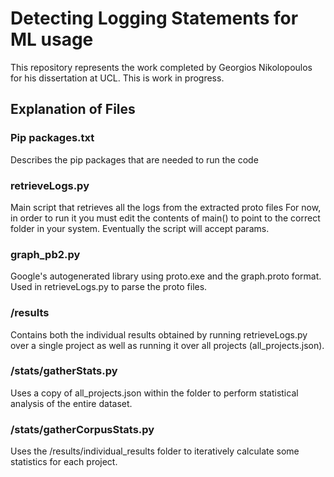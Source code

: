 # Detecting Logging Statements for ML usage
This repository represents the work completed by Georgios Nikolopoulos
for his dissertation at UCL. This is work in progress.
## Explanation of Files
### Pip packages.txt
Describes the pip packages that are needed to run the code
### retrieveLogs.py
Main script that retrieves all the logs from the extracted proto files
For now, in order to run it you must edit the contents of main() to point to the correct
folder in your system. Eventually the script will accept params.
### graph_pb2.py
Google's autogenerated library using proto.exe and the graph.proto format. Used in retrieveLogs.py
to parse the proto files.
### /results
Contains both the individual results obtained by running retrieveLogs.py over a single project
as well as running it over all projects (all_projects.json).
### /stats/gatherStats.py
Uses a copy of all_projects.json within the folder to perform statistical analysis of the entire dataset.
### /stats/gatherCorpusStats.py
Uses the /results/individual_results folder to iteratively calculate some statistics for each project. 



